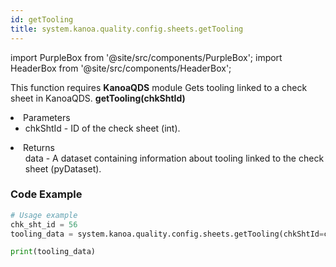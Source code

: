 ```yaml
---
id: getTooling
title: system.kanoa.quality.config.sheets.getTooling
---
```


import PurpleBox from '@site/src/components/PurpleBox';
import HeaderBox from '@site/src/components/HeaderBox';

<PurpleBox>This function requires <b>KanoaQDS</b> module</PurpleBox>
<HeaderBox header="Description">Gets tooling linked to a check sheet in KanoaQDS.</HeaderBox>
<HeaderBox header="Syntax">
    <b>getTooling(chkShtId)</b>
    <li> Parameters <br />
        <ul>
            <li>chkShtId - ID of the check sheet (int).</li>
        </ul>
    </li>
    <li> Returns <br />
        <ul>data - A dataset containing information about tooling linked to the check sheet (pyDataset).</ul>
    </li>
</HeaderBox>

### Code Example
```python
# Usage example
chk_sht_id = 56
tooling_data = system.kanoa.quality.config.sheets.getTooling(chkShtId=chk_sht_id)

print(tooling_data)